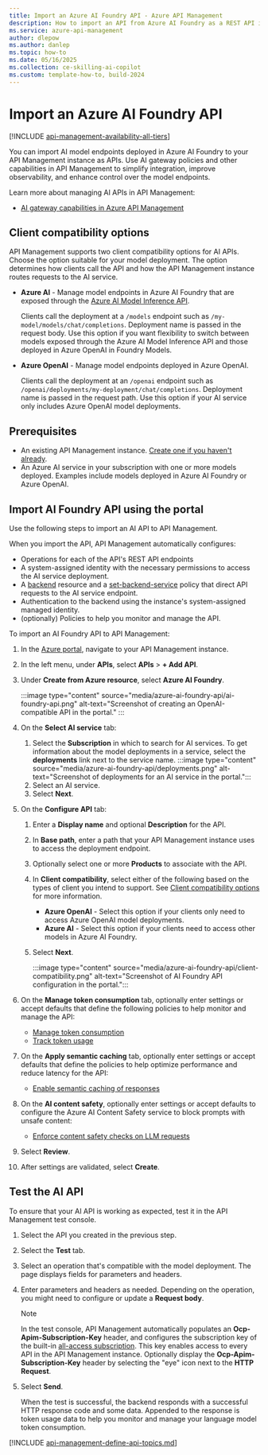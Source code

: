 ```yaml
---
title: Import an Azure AI Foundry API - Azure API Management
description: How to import an API from Azure AI Foundry as a REST API in Azure API Management.
ms.service: azure-api-management
author: dlepow
ms.author: danlep
ms.topic: how-to
ms.date: 05/16/2025
ms.collection: ce-skilling-ai-copilot
ms.custom: template-how-to, build-2024
---
```


# Import an Azure AI Foundry API 

[!INCLUDE [api-management-availability-all-tiers](../../includes/api-management-availability-all-tiers.md)]

You can import AI model endpoints deployed in Azure AI Foundry to your API Management instance as APIs. Use AI gateway policies and other capabilities in API Management to simplify integration, improve observability, and enhance control over the model endpoints.

Learn more about managing AI APIs in API Management:

* [AI gateway capabilities in Azure API Management](genai-gateway-capabilities.md)


## Client compatibility options

API Management supports two client compatibility options for AI APIs. Choose the option suitable for your model deployment. The option determines how clients call the API and how the API Management instance routes requests to the AI service.

* **Azure AI** - Manage model endpoints in Azure AI Foundry that are exposed through the [ Azure AI Model Inference API](/azure/ai-studio/reference/reference-model-inference-api).

    Clients call the deployment at a `/models` endpoint such as `/my-model/models/chat/completions`. Deployment name is passed in the request body. Use this option if you want flexibility to switch between models exposed through the Azure AI Model Inference API and those deployed in Azure OpenAI in Foundry Models.

* **Azure OpenAI** - Manage model endpoints deployed in Azure OpenAI. 

    Clients call the deployment at an `/openai` endpoint such as `/openai/deployments/my-deployment/chat/completions`. Deployment name is passed in the request path. Use this option if your AI service only includes Azure OpenAI model deployments. 

## Prerequisites

- An existing API Management instance. [Create one if you haven't already](get-started-create-service-instance.md).
- An Azure AI service in your subscription with one or more models deployed. Examples include models deployed in Azure AI Foundry or Azure OpenAI.

## Import AI Foundry API using the portal

Use the following steps to import an AI API to API Management. 

When you import the API, API Management automatically configures:

* Operations for each of the API's REST API endpoints
* A system-assigned identity with the necessary permissions to access the AI service deployment.
* A [backend](backends.md) resource and a [set-backend-service](set-backend-service-policy.md) policy that direct API requests to the AI service endpoint.
* Authentication to the backend using the instance's system-assigned managed identity.
* (optionally) Policies to help you monitor and manage the API.

To import an AI Foundry API to API Management:

1. In the [Azure portal](https://portal.azure.com), navigate to your API Management instance.
1. In the left menu, under **APIs**, select **APIs** > **+ Add API**.
1. Under **Create from Azure resource**, select **Azure AI Foundry**.

    :::image type="content" source="media/azure-ai-foundry-api/ai-foundry-api.png" alt-text="Screenshot of creating an OpenAI-compatible API in the portal." :::
1. On the **Select AI service** tab:
    1. Select the **Subscription** in which to search for AI services. To get information about the model deployments in a service, select the **deployments** link next to the service name.
       :::image type="content" source="media/azure-ai-foundry-api/deployments.png" alt-text="Screenshot of deployments for an AI service in the portal.":::
    1. Select an AI service. 
    1. Select **Next**.
1. On the **Configure API** tab:
    1. Enter a **Display name** and optional **Description** for the API.
    1. In **Base path**, enter a path that your API Management instance uses to access the deployment endpoint.
    1. Optionally select one or more **Products** to associate with the API.  
    1. In **Client compatibility**, select either of the following based on the types of client you intend to support. See [Client compatibility options](#client-compatibility-options) for more information.
        * **Azure OpenAI** - Select this option if your clients only need to access Azure OpenAI model deployments.
        * **Azure AI** - Select this option if your clients need to access other models in Azure AI Foundry. 
    1. Select **Next**.

        :::image type="content" source="media/azure-ai-foundry-api/client-compatibility.png" alt-text="Screenshot of AI Foundry API configuration in the portal.":::

1. On the **Manage token consumption** tab, optionally enter settings or accept defaults that define the following policies to help monitor and manage the API:
    * [Manage token consumption](llm-token-limit-policy.md)
    * [Track token usage](llm-emit-token-metric-policy.md) 
1. On the **Apply semantic caching** tab, optionally enter settings or accept defaults that define the policies to help optimize performance and reduce latency for the API:
    * [Enable semantic caching of responses](azure-openai-enable-semantic-caching.md)
1. On the **AI content safety**, optionally enter settings or accept defaults to configure the Azure AI Content Safety service to block prompts with unsafe content:
    * [Enforce content safety checks on LLM requests](llm-content-safety-policy.md)
1. Select **Review**.
1. After settings are validated, select **Create**. 

## Test the AI API

To ensure that your AI API is working as expected, test it in the API Management test console. 
1. Select the API you created in the previous step.
1. Select the **Test** tab.
1. Select an operation that's compatible with the model deployment.
    The page displays fields for parameters and headers.
1. Enter parameters and headers as needed. Depending on the operation, you might need to configure or update a **Request body**.
    > [!NOTE]
    > In the test console, API Management automatically populates an **Ocp-Apim-Subscription-Key** header, and configures the subscription key of the built-in [all-access subscription](api-management-subscriptions.md#all-access-subscription). This key enables access to every API in the API Management instance. Optionally display the **Ocp-Apim-Subscription-Key** header by selecting the "eye" icon next to the **HTTP Request**.
1. Select **Send**.

    When the test is successful, the backend responds with a successful HTTP response code and some data. Appended to the response is token usage data to help you monitor and manage your language model token consumption.


[!INCLUDE [api-management-define-api-topics.md](../../includes/api-management-define-api-topics.md)]
